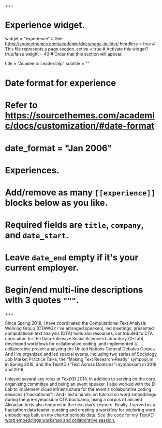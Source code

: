+++
# Experience widget.
widget = "experience"  # See https://sourcethemes.com/academic/docs/page-builder/
headless = true  # This file represents a page section.
active = true  # Activate this widget? true/false
weight = 40  # Order that this section will appear.

title = "Academic Leadership"
subtitle = ""

# Date format for experience
#   Refer to https://sourcethemes.com/academic/docs/customization/#date-format
# date_format = "Jan 2006"

# Experiences.
#   Add/remove as many `[[experience]]` blocks below as you like.
#   Required fields are `title`, `company`, and `date_start`.
#   Leave `date_end` empty if it's your current employer.
#   Begin/end multi-line descriptions with 3 quotes `"""`.

+++


Since Spring 2018, I have coordinated the Computational Text Analysis Working Group (CTAWG): I’ve arranged speakers, led meetings, presented computational text analysis (CTA) tools and resources, contributed to CTA curriculum for the Data-Intensive Social Sciences Laboratory (D-Lab), developed workflows for collaborative coding, and implemented a collaborative project analyzing the United Nations General Debates Corpus. And I’ve organized and led special events, including two series of Sociology Job Market Practice Talks, the “Making Text Research-Ready” symposium in Spring 2018, and the TextXD (“Text Across Domains”) symposium in 2018 and 2019.

I played several key roles at TextXD 2018. In addition to serving on the core organizing committee and being an event speaker, I also worked with the D-Lab to implement cloud infrastructure for the event’s collaborative coding sessions (“hackathons”). And I led a hands-on tutorial on word embeddings during the pre-symposium CTA bootcamp, using a corpus of ancient Akkadian texts also featured in the next day’s keynote. Finally, I served as a hackathon data leader, curating and creating a workflow for exploring word embeddings built on my charter schools data. See the code for [my TextXD word embeddings workshop and collaborative session.](https://github.com/jhaber-zz/charters4textxd2018) 
